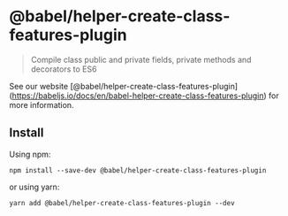 <span class="citation" data-cites="babel/helper-create-class-features-plugin">@babel/helper-create-class-features-plugin</span>
===============================================================================================================================

> Compile class public and private fields, private methods and decorators to ES6

See our website <span class="citation" data-cites="babel/helper-create-class-features-plugin">\[@babel/helper-create-class-features-plugin\]</span>(https://babeljs.io/docs/en/babel-helper-create-class-features-plugin) for more information.

Install
-------

Using npm:

    npm install --save-dev @babel/helper-create-class-features-plugin

or using yarn:

    yarn add @babel/helper-create-class-features-plugin --dev
